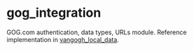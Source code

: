 # gog_integration

GOG.com authentication, data types, URLs module. Reference implementation in [vangogh_local_data](github.com/arelate/vangogh_local_data).

